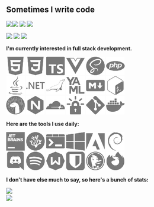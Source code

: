 <!--
TODO:
- Convert back to SVG for mobile
  - Must be #777
  - Default size 50x50
- Hyperlinks on icons
- Minecraft icons
-->

## Sometimes I write code
[![](https://hit.yhype.me/github/profile?user_id=34699884)![](https://komarev.com/ghpvc/?username=encode42&style=flat-square)](https://github.com/Encode42) [![](https://img.shields.io/badge/-Ko--fi-ff5e5b?logo=ko-fi&logoColor=white&style=flat-square)](https://ko-fi.com/encode42) [![](https://img.shields.io/badge/-PayPal-00457c?logo=paypal&style=flat-square)](https://paypal.me/Encode42)

[![](https://img.shields.io/discord/646517284453613578?color=7289da&labelColor=7289da&label=​&logo=discord&logoColor=white&style=flat-square)](https://encode42.dev/support) [![](https://img.shields.io/badge/-YouTube-ff0000?logo=youtube&style=flat-square)](https://youtube.com/Encode42) [![](https://img.shields.io/badge/-Steam-000000?logo=steam&style=flat-square)](https://steamcommunity.com/id/Encode42)

**I'm currently interested in full stack development.**

<img src="50/html.webp"> <img src="50/css.webp"> <img src="50/typescript.webp"> <img src="50/vue.webp"> <img src="50/sass.webp"> <img src="50/php.webp">  
<img src="50/java.webp"> <img src="50/dotnet.webp"> <img src="50/mariadb.webp"> <img src="50/yaml.webp"> <img src="50/markdown.webp"> <img src="50/bash.webp">  
<img src="50/deno.webp"> <img src="50/nginx.webp"> <img src="50/cloudflare.webp"> <img src="50/letsencrypt.webp"> <img src="50/git.webp"> <img src="50/docker.webp">
<!--
WIP
I also contribute to the Minecraft community.

<img src="50/craftlight.webp"> <img src="50/bukkit.webp"> <img src="50/purpur.webp"> <img src="50/adventure.webp"> <img src="50/cloud.webp"> <img src="50/bstats.webp">
-->

**Here are the tools I use daily:**

<img src="50/jetbrains.webp"> <img src="50/vscodium.webp"> <img src="50/windowsterminal.webp"> <img src="50/windows.webp"> <img src="50/adobe.webp"> <img src="50/debian.webp">  
<img src="50/discord.webp"> <img src="50/spotify.webp"> <img src="50/windscribe.webp"> <img src="50/bitwarden.webp"> <img src="50/duckduckgo.webp"> <img src="50/firefox.webp">

**I don't have else much to say, so here's a bunch of stats:**

[
	![](https://gist.githubusercontent.com/Encode42/6cab963ce204e91a371b9254f013cb5a/raw/terminal-metrics.svg)  
	![](https://gist.githubusercontent.com/Encode42/6cab963ce204e91a371b9254f013cb5a/raw/standard-metrics.svg)
](https://metrics.lecoq.io/about/Encode42)